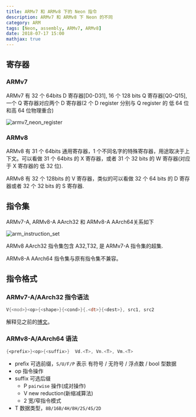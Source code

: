 ```yaml
---
title: ARMv7 和 ARMv8 下的 Neon 指令
description: ARMv7 和 ARMv8 下 Neon 的不同
category: ARM
tags: [Neon, assembly, ARMv7, ARMv8]
date: 2018-07-17 15:00
mathjax: true
---
```


## 寄存器

### ARMv7

ARMv7 有 32 个 64bits D 寄存器[D0-D31], 16 个 128 bits Q 寄存器[Q0-Q15], 一个 Q 寄存器对应两个 D 寄存器(2 个 D register 分别与 Q register 的 低 64 位 和高 64 位物理重合)

![armv7_neon_register](/image/neon_register.jpg)

### ARMv8

ARMv8 有 31 个 64bits 通用寄存器，1 个不同名字的特殊寄存器，用途取决于上下文。可以看做 31 个 64bits 的 X 寄存器，或者 31 个 32 bits 的 W 寄存器(对应于 X 寄存器的 低 32 位).

ARMv8 有 32 个 128bits 的 V 寄存器，类似的可以看做 32 个 64 bits 的 D 寄存器或者 32 个 32 bits 的 S 寄存器.

## 指令集

ARMv7-A, ARMv8-A AArch32 和 ARMv8-A AArch64关系如下

![arm_instruction_set](/image/arm_instruction_set.png)

ARMv8 AArch32 指令集包含 A32,T32, 是 ARMv7-A 指令集的超集.

ARMv8-A AArch64 指令集与原有指令集不兼容。

## 指令格式

### ARMv7-A/AArch32 指令语法

```asm
V{<mod>}<op>{<shape>}{<cond>}{.<dt>}{<dest>}, src1, src2
```

解释见之前的[博文](https://jzwdsb.github.io/2018-07-05-armv7_neon_format/)。

### ARMv8-A/AArch64 语法

```asm
{<prefix>}<op>{<suffix>}  Vd.<T>, Vn.<T>, Vm.<T>
```

- prefix
  可选前缀，`S/U/F/P` 表示 有符号 / 无符号 / 浮点数 / bool 型数据
- op
  指令操作
- suffix
  可选后缀
  - P
    `pairwise` 操作(成对操作)
  - V
    new reduction(新缩减算法)
  - 2
    宽/窄指令模式
- T
  数据类型，`8B/16B/4H/8H/2S/4S/2D`